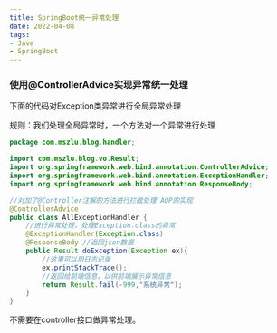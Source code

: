 ```yaml
---
title: SpringBoot统一异常处理
date: 2022-04-08
tags: 
- Java
- SpringBoot
---
```


### 使用@ControllerAdvice实现异常统一处理

下面的代码对Exception类异常进行全局异常处理

规则：我们处理全局异常时，一个方法对一个异常进行处理

```java
package com.mszlu.blog.handler;

import com.mszlu.blog.vo.Result;
import org.springframework.web.bind.annotation.ControllerAdvice;
import org.springframework.web.bind.annotation.ExceptionHandler;
import org.springframework.web.bind.annotation.ResponseBody;

//对加了@Controller注解的方法进行拦截处理 AOP的实现
@ControllerAdvice
public class AllExceptionHandler {
    //进行异常处理，处理Exception.class的异常
    @ExceptionHandler(Exception.class)
    @ResponseBody //返回json数据
    public Result doException(Exception ex){
      	//这里可以用日志记录
        ex.printStackTrace();
      	//返回给前端信息，以供前端展示异常信息
        return Result.fail(-999,"系统异常");
    }
}

```

不需要在controller接口做异常处理。
